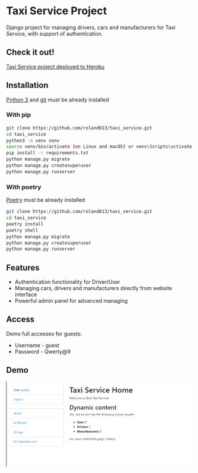 # Taxi Service Project

Django project for managing drivers, cars and manufacturers for Taxi Service, with support of authentication.

## Check it out!

[Taxi Service project deployed to Heroku](https://taxi-service-py.herokuapp.com/)

## Installation

[Python 3](https://www.python.org/downloads/) and [git](https://git-scm.com/book/en/v2/Getting-Started-Installing-Git) must be already installed

### With pip

```bash
git clone https://github.com/roland813/taxi_service.git
cd taxi_service
python3 -m venv venv
source venv/bin/activate (on Linux and macOS) or venv\Scripts\activate (on Windows)
pip install -r requirements.txt
python manage.py migrate
python manage.py createsuperuser
python manage.py runserver
```

### With poetry

[Poetry](https://python-poetry.org/docs/#installation) must be already installed

```bash
git clone https://github.com/roland813/taxi_service.git
cd taxi_service
poetry install
poetry shell
python manage.py migrate
python manage.py createsuperuser
python manage.py runserver
```

## Features

* Authentication functionality for Driver/User
* Managing cars, drivers and manufacturers directly from website interface
* Powerful admin panel for advanced managing

## Access

Demo full accesses for guests: 
* Username - guest
* Password - Qwerty@9

## Demo

![Website Home Page](demo.png)